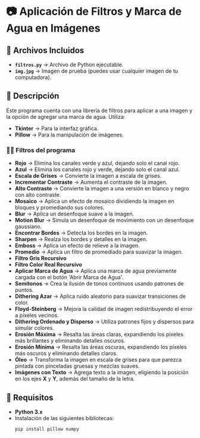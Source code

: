 # 📷 Aplicación de Filtros y Marca de Agua en Imágenes  

## 📂 Archivos Incluidos  

- **`filtros.py`** → Archivo de Python ejecutable.  
- **`img.jpg`** → Imagen de prueba (puedes usar cualquier imagen de tu computadora).  

## 📝 Descripción  

Este programa cuenta con una librería de filtros para aplicar a una imagen y la opción de agregar una marca de agua. Utiliza:  
- **Tkinter** → Para la interfaz gráfica.  
- **Pillow** → Para la manipulación de imágenes.  

### 📌🎨 Filtros del programa 
- **Rojo** → Elimina los canales verde y azul, dejando solo el canal rojo.  
- **Azul** → Elimina los canales rojo y verde, dejando solo el canal azul.  
- **Escala de Grises** → Convierte la imagen a escala de grises.  
- **Incrementar Contraste** → Aumenta el contraste de la imagen.  
- **Alto Contraste** → Convierte la imagen a una versión en blanco y negro con alto contraste.  
- **Mosaico** → Aplica un efecto de mosaico dividiendo la imagen en bloques y promediando sus colores.  
- **Blur** → Aplica un desenfoque suave a la imagen.  
- **Motion Blur** → Simula un desenfoque de movimiento con un desenfoque gaussiano.  
- **Encontrar Bordes** → Detecta los bordes en la imagen.  
- **Sharpen** → Realza los bordes y detalles en la imagen.  
- **Emboss** → Aplica un efecto de relieve a la imagen.  
- **Promedio** → Aplica un filtro de promediado para suavizar la imagen.  
- **Filtro Gris Recursivo**  
- **Filtro Color Real Recursivo**  
- **Aplicar Marca de Agua** → Aplica una marca de agua previamente cargada con el botón 'Abrir Marca de Agua'.  
- **Semitonos** → Crea la ilusión de tonos continuos usando patrones de puntos.  
- **Dithering Azar** → Aplica ruido aleatorio para suavizar transiciones de color.  
- **Floyd-Steinberg** → Mejora la calidad de imagen redistribuyendo el error a píxeles vecinos.  
- **Dithering Ordenado y Disperso** → Utiliza patrones fijos y dispersos para simular colores.  
- **Erosión Máxima** → Resalta las áreas claras, expandiendo los píxeles más brillantes y eliminando detalles oscuros.  
- **Erosión Mínima** → Resalta las áreas oscuras, expandiendo los píxeles más oscuros y eliminando detalles claros.  
- **Óleo** → Transforma la imagen en escala de grises para que parezca pintada con pinceladas gruesas y mezclas suaves.  
- **Imágenes con Texto** → Agrega texto a la imagen, eligiendo la posición en los ejes **X** y **Y**, además del tamaño de la letra.  

## 🔧 Requisitos  

- **Python 3.x**  
- Instalación de las siguientes bibliotecas:  
  ```bash
  pip install pillow numpy
